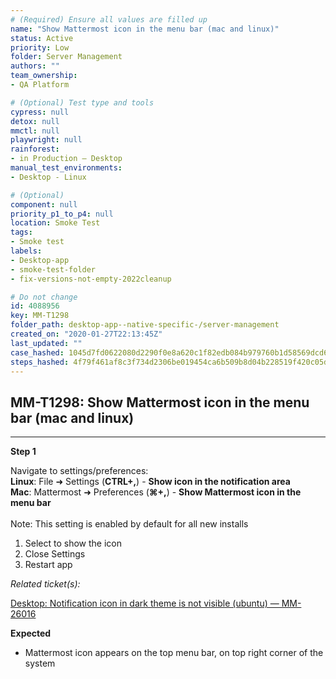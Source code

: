 ```yaml
---
# (Required) Ensure all values are filled up
name: "Show Mattermost icon in the menu bar (mac and linux)"
status: Active
priority: Low
folder: Server Management
authors: ""
team_ownership: 
- QA Platform

# (Optional) Test type and tools
cypress: null
detox: null
mmctl: null
playwright: null
rainforest: 
- in Production — Desktop
manual_test_environments: 
- Desktop - Linux

# (Optional)
component: null
priority_p1_to_p4: null
location: Smoke Test
tags: 
- Smoke test
labels: 
- Desktop-app
- smoke-test-folder
- fix-versions-not-empty-2022cleanup

# Do not change
id: 4088956
key: MM-T1298
folder_path: desktop-app--native-specific-/server-management
created_on: "2020-01-27T22:13:45Z"
last_updated: ""
case_hashed: 1045d7fd0622080d2290f0e8a620c1f82edb084b979760b1d58569dcd64678f3a653caaf01aab036f140ae0299dde59f
steps_hashed: 4f79f461af8c3f734d2306be019454ca6b509b8d04b228519f420c05dc7532ca8e5b5d8981725600ac101fe033f1b2e0
---
```


## MM-T1298: Show Mattermost icon in the menu bar (mac and linux)

---

**Step 1**

Navigate to settings/preferences:\
**Linux**: File ➜ Settings (**CTRL+,**) - **Show icon in the notification area**\
**Mac**: Mattermost ➜ Preferences (**⌘+,**) - **Show Mattermost icon in the menu bar**\
\
Note: This setting is enabled by default for all new installs

1. Select to show the icon
2. Close Settings
3. Restart app

_Related ticket(s):_

[Desktop: Notification icon in dark theme is not visible (ubuntu) — MM-26016](https://mattermost.atlassian.net/browse/MM-26016)

**Expected**

- Mattermost icon appears on the top menu bar, on top right corner of the system
